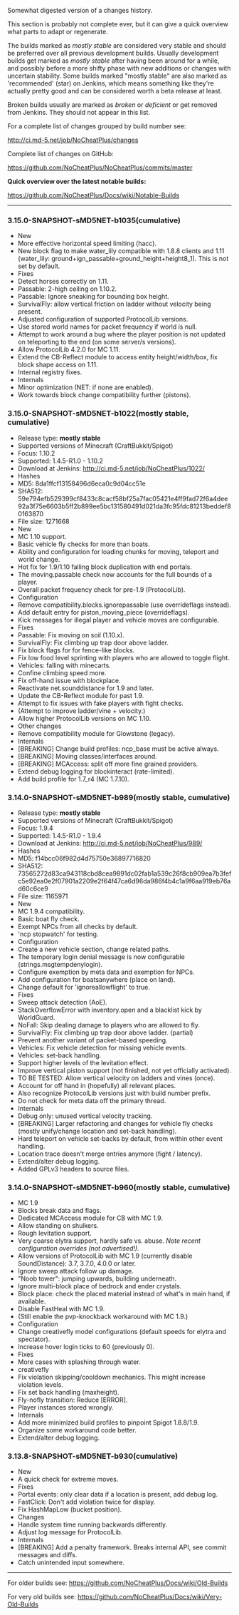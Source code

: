 Somewhat digested version of a changes history.

This section is probably not complete ever, but it can give a quick overview what parts to adapt or regenerate.

The builds marked as _mostly stable_ are considered very stable and should be preferred over all previous development builds. Usually development builds get marked as _mostly stable_ after having been around for a while, and possibly before a more shifty phase with new additions or changes with uncertain stability. Some builds marked "mostly stable" are also marked as 'recommended' (star) on Jenkins, which means something like they're actually pretty good and can be considered worth a beta release at least. 

Broken builds usually are marked as _broken_ or _deficient_ or get removed from Jenkins. They should not appear in this list.

For a complete list of changes grouped by build number see:

http://ci.md-5.net/job/NoCheatPlus/changes

Complete list of changes on GitHub:

https://github.com/NoCheatPlus/NoCheatPlus/commits/master

**Quick overview over the latest notable builds:**

https://github.com/NoCheatPlus/Docs/wiki/Notable-Builds

----

### 3.15.0-SNAPSHOT-sMD5NET-b1035(cumulative)
* New
 * More effective horizontal speed limiting (hacc).
 * New block flag to make water_lily compatible with 1.8.8 clients and 1.11 (water_lily: ground+ign_passable+ground_height+height8_1). This is not set by default.
* Fixes
 * Detect horses correctly on 1.11.
 * Passable: 2-high ceiling on 1.10.2.
 * Passable: Ignore sneaking for bounding box height.
 * SurvivalFly: allow vertical friction on ladder without velocity being present.
 * Adjusted configuration of supported ProtocolLib versions.
 * Use stored world names for packet frequency if world is null.
 * Attempt to work around a bug where the player position is not updated on teleporting to the end (on some server/s versions).
 * Allow ProtocolLib 4.2.0 for MC 1.11.
 * Extend the CB-Reflect module to access entity height/width/box, fix block shape access on 1.11.
 * Internal registry fixes.
* Internals
 * Minor optimization (NET: if none are enabled).
 * Work towards block change compatibility further (pistons).

### 3.15.0-SNAPSHOT-sMD5NET-b1022(mostly stable, cumulative)
* Release type: **mostly stable**
* Supported versions of Minecraft (CraftBukkit/Spigot)
 * Focus: 1.10.2
 * Supported: 1.4.5-R1.0 - 1.10.2
* Download at Jenkins: http://ci.md-5.net/job/NoCheatPlus/1022/
* Hashes
 * MD5: 8da1ffcf13158496d6eca0c9d04cc51e
 * SHA512: 59e794efb529399cf8433c8cacf58bf25a7fac05421e4ff9fad72f6a4dee92a3f75e6603b5ff2b899ee5bc131580491d021da3fc95fdc81213beddef80163870
 * File size: 1271668
* New
 * MC 1.10 support.
 * Basic vehicle fly checks for more than boats.
 * Ability and configuration for loading chunks for moving, teleport and world change.
 * Hot fix for 1.9/1.10 falling block duplication with end portals.
 * The moving.passable check now accounts for the full bounds of a player.
 * Overall packet frequency check for pre-1.9 (ProtocolLib).
* Configuration
 * Remove compatibility.blocks.ignorepassable (use overrideflags instead).
 * Add default entry for piston_moving_piece (overrideflags).
 * Kick messages for illegal player and vehicle moves are configurable.
* Fixes
 * Passable: Fix moving on soil (1.10.x).
 * SurvivalFly: Fix climbing up trap door above ladder.
 * Fix block flags for for fence-like blocks.
 * Fix low food level sprinting with players who are allowed to toggle flight.
 * Vehicles: falling with minecarts.
 * Confine climbing speed more.
 * Fix off-hand issue with blockplace.
 * Reactivate net.sounddistance for 1.9 and later.
 * Update the CB-Reflect module for past 1.9.
 * Attempt to fix issues with fake players with fight checks.
 * (Attempt to improve ladder/vine + velocity.)
 * Allow higher ProtocolLib versions on MC 1.10.
* Other changes
 * Remove compatibility module for Glowstone (legacy).
* Internals
 * [BREAKING] Change build profiles: ncp_base must be active always.
 * [BREAKING] Moving classes/interfaces around.
 * [BREAKING] MCAccess: split off more fine grained providers.
 * Extend debug logging for blockinteract (rate-limited).
 * Add build profile for 1.7_r4 (MC 1.7.10).

### 3.14.0-SNAPSHOT-sMD5NET-b989(mostly stable, cumulative)
* Release type: **mostly stable**
* Supported versions of Minecraft (CraftBukkit/Spigot)
 * Focus: 1.9.4
 * Supported: 1.4.5-R1.0 - 1.9.4
* Download at Jenkins: http://ci.md-5.net/job/NoCheatPlus/989/
* Hashes
 * MD5: f14bcc06f982d4d75750e36897716820
 * SHA512: 73565272d83ca943118cbd8cea9891dc02fab1a539c26f8cb909ea7b3fefc5e92ea0e2f07901a2209e2f64f47ca6d96da986f4b4c1a9f6aa919eb76ad60c6ce9
 * File size: 1165971
* New
 * MC 1.9.4 compatibility.
 * Basic boat fly check.
 * Exempt NPCs from all checks by default.
 * 'ncp stopwatch' for testing.
* Configuration
 * Create a new vehicle section, change related paths.
 * The temporary login denial message is now configurable (strings.msgtempdenylogin).
 * Configure exemption by meta data and exemption for NPCs.
 * Add configuration for boatsanywhere (place on land).
 * Change default for 'ignoreallowflight' to true.
* Fixes
 * Sweep attack detection (AoE).
 * StackOverflowError with inventory.open and a blacklist kick by WorldGuard.
 * NoFall: Skip dealing damage to players who are allowed to fly.
 * SurvivalFly: Fix climbing up trap door above ladder. (partial)
 * Prevent another variant of packet-based speeding.
 * Vehicles: Fix vehicle detection for missing vehicle events.
 * Vehicles: set-back handling.
 * Support higher levels of the levitation effect.
 * Improve vertical piston support (not finished, not yet officially activated).
 * TO BE TESTED: Allow vertical velocity on ladders and vines (once).
 * Account for off hand in (hopefully) all relevant places.
 * Also recognize ProtocolLib versions just with build number prefix.
 * Do not check for meta data off the primary thread.
* Internals
 * Debug only: unused vertical velocity tracking.
 * [BREAKING] Larger refactoring and changes for vehicle fly checks (mostly unify/change location and set-back handling).
 * Hard teleport on vehicle set-backs by default, from within other event handling.
 * Location trace doesn't merge entries anymore (fight / latency).
 * Extend/alter debug logging.
 * Added GPLv3 headers to source files.

### 3.14.0-SNAPSHOT-sMD5NET-b960(mostly stable, cumulative)
* MC 1.9
 * Blocks break data and flags.
 * Dedicated MCAccess module for CB with MC 1.9.
 * Allow standing on shulkers.
 * Rough levitation support.
 * Very coarse elytra support, hardly safe vs. abuse. _Note recent configuration overrides (not advertised!)._
 * Allow versions of ProtocolLib with MC 1.9 (currently disable SoundDistance): 3.7, 3.7.0, 4.0.0 or later.
 * Ignore sweep attack follow up damage.
 * "Noob tower": jumping upwards, building underneath.
 * Ignore multi-block place of bedrock and ender crystals.
 * Block place: check the placed material instead of what's in main hand, if available.
 * Disable FastHeal with MC 1.9.
 * (Still enable the pvp-knockback workaround with MC 1.9.)
* Configuration
 * Change creativefly model configurations (default speeds for elytra and spectator).
 * Increase hover login ticks to 60 (previously 0).
* Fixes
 * More cases with splashing through water.
 * creativefly
  * Fix violation skipping/cooldown mechanics. This might increase violation levels.
  * Fix set back handling (maxheight).
  * Fly-nofly transition: Reduce [ERROR].
 * Player instances stored wrongly.
* Internals
 * Add more minimized build profiles to pinpoint Spigot 1.8.8/1.9.
 * Organize some workaround code better.
 * Extend/alter debug logging.

### 3.13.8-SNAPSHOT-sMD5NET-b930(cumulative)
* New
 * A quick check for extreme moves.
* Fixes
 * Portal events: only clear data if a location is present, add debug log.
 * FastClick: Don't add violation twice for display.
 * Fix HashMapLow (bucket position).
* Changes
 * Handle system time running backwards differently.
 * Adjust log message for ProtocolLib.
* Internals
 * [BREAKING] Add a penalty framework. Breaks internal API, see commit messages and diffs.
 * Catch unintended input somewhere.

----
For older builds see: https://github.com/NoCheatPlus/Docs/wiki/Old-Builds

For very old builds see: https://github.com/NoCheatPlus/Docs/wiki/Very-Old-Builds
